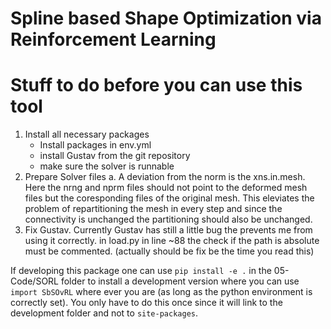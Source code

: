 # Spline based Shape Optimization via Reinforcement Learning


# Stuff to do before you can use this tool

1. Install all necessary packages
    - Install packages in env.yml
    - install Gustav from the git repository
    - make sure the solver is runnable
2. Prepare Solver files
    a. A deviation from the norm is the xns.in.mesh. Here the nrng and nprm files should not point to the deformed mesh files but the coresponding files of the original mesh. This eleviates the problem of repartitioning the mesh in every step and since the connectivity is unchanged the partitioning should also be unchanged.
3. Fix Gustav. Currently Gustav has still a little bug the prevents me from using it correctly. in load.py in line ~88 the check if the path is absolute must be commented. (actually should be fix be the time you read this)

If developing this package one can use ```pip install -e .``` in the 05-Code/SORL folder to install a development version where you can use  ```import SbSOvRL``` where ever you are (as long as the python environment is correctly set). You only have to do this once since it will link to the development folder and not to ``site-packages``. 